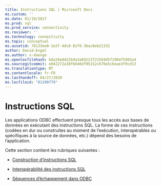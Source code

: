 ```yaml
---
title: Instructions SQL | Microsoft Docs
ms.custom: ''
ms.date: 01/19/2017
ms.prod: sql
ms.prod_service: connectivity
ms.reviewer: ''
ms.technology: connectivity
ms.topic: conceptual
ms.assetid: 78133ee0-1e2f-4dc8-81f6-3bac8eb21332
author: David-Engel
ms.author: v-daenge
ms.openlocfilehash: bda24e8d22bda3a692237215b9d5f1904f5903a4
ms.sourcegitcommit: e042272a38fb646df05152c676e5cbeae3f9cd13
ms.translationtype: MT
ms.contentlocale: fr-FR
ms.lasthandoff: 04/27/2020
ms.locfileid: "81299779"
---
```

# <a name="sql-statements"></a>Instructions SQL
Les applications ODBC effectuent presque tous les accès aux bases de données en exécutant des instructions SQL. La forme de ces instructions (codées en dur ou construites au moment de l’exécution, interopérables ou spécifiques à la source de données, etc.) dépend des besoins de l’application.  
  
 Cette section contient les rubriques suivantes :  
  
-   [Construction d’instructions SQL](../../../odbc/reference/develop-app/constructing-sql-statements.md)  
  
-   [Interopérabilité des instructions SQL](../../../odbc/reference/develop-app/interoperability-of-sql-statements.md)  
  
-   [Séquences d’échappement dans ODBC](../../../odbc/reference/develop-app/escape-sequences-in-odbc.md)
